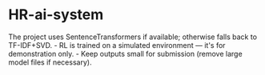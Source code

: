 # HR-ai-system
The project uses SentenceTransformers if available; otherwise falls back to TF-IDF+SVD. - RL is trained on a simulated environment — it's for demonstration only. - Keep outputs small for submission (remove large model files if necessary).
